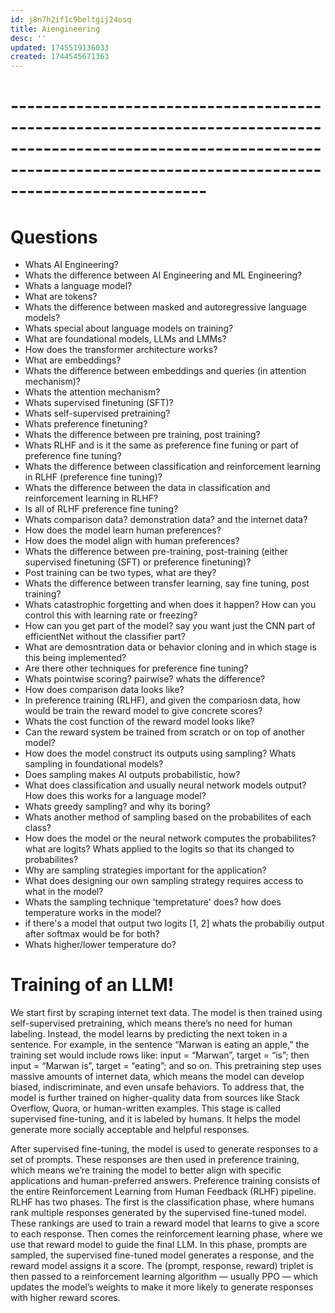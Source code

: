 ```yaml
---
id: j8n7h2if1c9beltgij24osq
title: Aiengineering
desc: ''
updated: 1745519136033
created: 1744545671363
---
```


# -------------------------------------------------------------------------------------------------------------------------------------------------------------------------------- 
# Questions
- Whats AI Engineering?
- Whats the difference between AI Engineering and ML Engineering?
- Whats a language model?
- What are tokens?
- Whats the difference between masked and autoregressive language models?
- Whats special about language models on training?
- What are foundational models, LLMs and LMMs?
- How does the transformer architecture works?
- What are embeddings?
- Whats the difference between embeddings and queries (in attention mechanism)?
- Whats the attention mechanism?
- Whats supervised finetuning (SFT)?
- Whats self-supervised pretraining?
- Whats preference finetuning?
- Whats the difference between pre training, post training?
- Whats RLHF and is it the same as preference fine funing or part of preference fine tuning?
- Whats the difference between classification and reinforcement learning in RLHF (preference fine tuning)?
- Whats the difference between the data in classification and reinforcement learning in RLHF?
- Is all of RLHF preference fine tuning?
- Whats comparison data? demonstration data? and the internet data?
- How does the model learn human preferences?
- How does the model align with human preferences?
- Whats the difference between pre-training, post-training (either supervised finetuning (SFT) or preference finetuning)?
- Post training can be two types, what are they?
- Whats the difference between transfer learning, say fine tuning, post training?
- Whats catastrophic forgetting and when does it happen? How can you control this with learning rate or freezing?
- How can you get part of the model? say you want just the CNN part of efficientNet without the classifier part?
- What are demosntration data or behavior cloning and in which stage is this being implemented?
- Are there other techniques for preference fine tuning?
- Whats pointwise scoring? pairwise? whats the difference?
- How does comparison data looks like?
- In preference training (RLHF), and given the compariosn data, how would be train the reward model to give concrete scores?
- Whats the cost function of the reward model looks like?
- Can the reward system be trained from scratch or on top of another model?
- How does the model construct its outputs using sampling? Whats sampling in foundational models?
- Does sampling makes AI outputs probabilistic, how?
- What does classification and usually neural network models output? How does this works for a language model?
- Whats greedy sampling? and why its boring?
- Whats another method of sampling based on the probabilites of each class?
- How does the model or the neural network computes the probabilites? what are logits? Whats applied to the logits so that its changed to probabilites?
- Why are sampling strategies important for the application?
- What does designing our own sampling strategy requires access to what in the model?
- Whats the sampling technique 'tempretature' does? how does temperature works in the model?
- if there's a model that output two logits [1, 2] whats the probabiliy output after softmax would be for both? 
- Whats higher/lower temperature do?


# Training of an LLM!

We start first by scraping internet text data. The model is then trained using self-supervised pretraining, which means there’s no need for human labeling. Instead, the model learns by predicting the next token in a sentence. For example, in the sentence “Marwan is eating an apple,” the training set would include rows like: input = “Marwan”, target = “is”; then input = “Marwan is”, target = “eating”; and so on. This pretraining step uses massive amounts of internet data, which means the model can develop biased, indiscriminate, and even unsafe behaviors. To address that, the model is further trained on higher-quality data from sources like Stack Overflow, Quora, or human-written examples. This stage is called supervised fine-tuning, and it is labeled by humans. It helps the model generate more socially acceptable and helpful responses.

After supervised fine-tuning, the model is used to generate responses to a set of prompts. These responses are then used in preference training, which means we’re training the model to better align with specific applications and human-preferred answers. Preference training consists of the entire Reinforcement Learning from Human Feedback (RLHF) pipeline. RLHF has two phases. The first is the classification phase, where humans rank multiple responses generated by the supervised fine-tuned model. These rankings are used to train a reward model that learns to give a score to each response. Then comes the reinforcement learning phase, where we use that reward model to guide the final LLM. In this phase, prompts are sampled, the supervised fine-tuned model generates a response, and the reward model assigns it a score. The (prompt, response, reward) triplet is then passed to a reinforcement learning algorithm — usually PPO — which updates the model’s weights to make it more likely to generate responses with higher reward scores.


